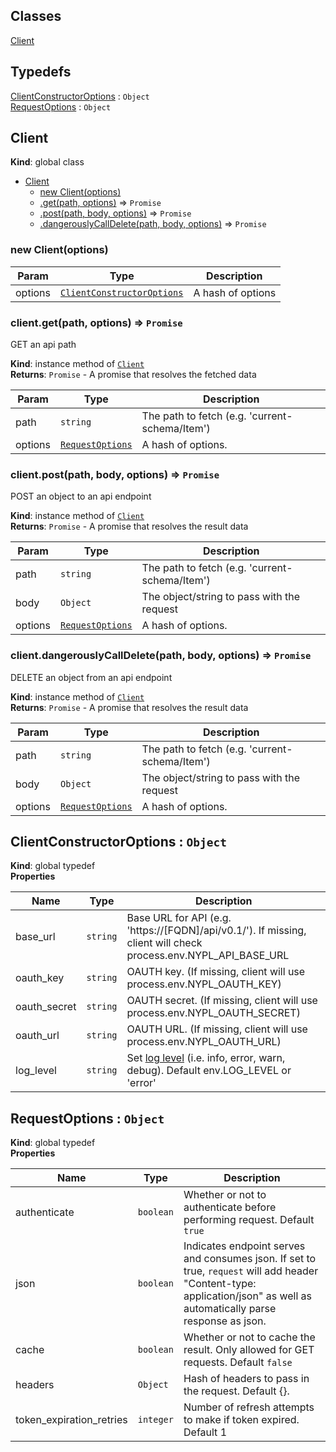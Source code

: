 ## Classes

<dl>
<dt><a href="#Client">Client</a></dt>
<dd></dd>
</dl>

## Typedefs

<dl>
<dt><a href="#ClientConstructorOptions">ClientConstructorOptions</a> : <code>Object</code></dt>
<dd></dd>
<dt><a href="#RequestOptions">RequestOptions</a> : <code>Object</code></dt>
<dd></dd>
</dl>

<a name="Client"></a>

## Client
**Kind**: global class  

* [Client](#Client)
    * [new Client(options)](#new_Client_new)
    * [.get(path, options)](#Client+get) ⇒ <code>Promise</code>
    * [.post(path, body, options)](#Client+post) ⇒ <code>Promise</code>
    * [.dangerouslyCallDelete(path, body, options)](#Client+dangerouslyCallDelete) ⇒ <code>Promise</code>

<a name="new_Client_new"></a>

### new Client(options)

| Param | Type | Description |
| --- | --- | --- |
| options | [<code>ClientConstructorOptions</code>](#ClientConstructorOptions) | A hash of options |

<a name="Client+get"></a>

### client.get(path, options) ⇒ <code>Promise</code>
GET an api path

**Kind**: instance method of [<code>Client</code>](#Client)  
**Returns**: <code>Promise</code> - A promise that resolves the fetched data  

| Param | Type | Description |
| --- | --- | --- |
| path | <code>string</code> | The path to fetch (e.g. 'current-schema/Item') |
| options | [<code>RequestOptions</code>](#RequestOptions) | A hash of options. |

<a name="Client+post"></a>

### client.post(path, body, options) ⇒ <code>Promise</code>
POST an object to an api endpoint

**Kind**: instance method of [<code>Client</code>](#Client)  
**Returns**: <code>Promise</code> - A promise that resolves the result data  

| Param | Type | Description |
| --- | --- | --- |
| path | <code>string</code> | The path to fetch (e.g. 'current-schema/Item') |
| body | <code>Object</code> | The object/string to pass with the request |
| options | [<code>RequestOptions</code>](#RequestOptions) | A hash of options. |

<a name="Client+dangerouslyCallDelete"></a>

### client.dangerouslyCallDelete(path, body, options) ⇒ <code>Promise</code>
DELETE an object from an api endpoint

**Kind**: instance method of [<code>Client</code>](#Client)  
**Returns**: <code>Promise</code> - A promise that resolves the result data  

| Param | Type | Description |
| --- | --- | --- |
| path | <code>string</code> | The path to fetch (e.g. 'current-schema/Item') |
| body | <code>Object</code> | The object/string to pass with the request |
| options | [<code>RequestOptions</code>](#RequestOptions) | A hash of options. |

<a name="ClientConstructorOptions"></a>

## ClientConstructorOptions : <code>Object</code>
**Kind**: global typedef  
**Properties**

| Name | Type | Description |
| --- | --- | --- |
| base_url | <code>string</code> | Base URL for API (e.g. 'https://[FQDN]/api/v0.1/').    If missing, client will check process.env.NYPL_API_BASE_URL |
| oauth_key | <code>string</code> | OAUTH key. (If missing, client will use    process.env.NYPL_OAUTH_KEY) |
| oauth_secret | <code>string</code> | OAUTH secret. (If missing, client will use    process.env.NYPL_OAUTH_SECRET) |
| oauth_url | <code>string</code> | OAUTH URL. (If missing, client will use    process.env.NYPL_OAUTH_URL) |
| log_level | <code>string</code> | Set [log level](https://github.com/pimterry/loglevel)    (i.e. info, error, warn, debug). Default env.LOG_LEVEL or 'error' |

<a name="RequestOptions"></a>

## RequestOptions : <code>Object</code>
**Kind**: global typedef  
**Properties**

| Name | Type | Description |
| --- | --- | --- |
| authenticate | <code>boolean</code> | Whether or not to authenticate before performing request. Default `true` |
| json | <code>boolean</code> | Indicates endpoint serves and consumes json.    If set to true, `request` will add header "Content-type: application/json"    as well as automatically parse response as json. |
| cache | <code>boolean</code> | Whether or not to cache the result. Only allowed for GET requests. Default `false` |
| headers | <code>Object</code> | Hash of headers to pass in the request. Default {}. |
| token_expiration_retries | <code>integer</code> | Number of refresh attempts to make if token expired. Default 1 |

